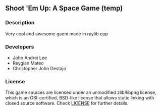 ## Shoot 'Em Up: A Space Game (temp)

### Description

Very cool and awesome gaem made in raylib cpp


### Developers

 - John Andrei Lee
 - Reygian Mateo
 - Christopher John Destajo

### License

This game sources are licensed under an unmodified zlib/libpng license, which is an OSI-certified, BSD-like license that allows static linking with closed source software. Check [LICENSE](LICENSE) for further details.
